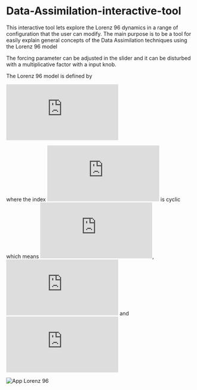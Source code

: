 # Data-Assimilation-interactive-tool
This interactive tool lets explore the Lorenz 96 dynamics in a range of configuration that the user can modify. The main purpose is to be a tool for easily explain general concepts of the Data Assimilation techniques using the Lorenz 96 model

The forcing parameter can be adjusted in the slider and it can be disturbed with a multiplicative factor with a input knob.

The Lorenz 96 model is defined by

![img](http://latex.codecogs.com/svg.latex?%5Cfrac%7Bdx_i%7D%7Bdt%7D%3D%28x_%7Bi%2B1%7D-x_%7Bi-2%7D%29x_%7Bi-1%7D-x_i%2BF)


where the index  ![img](http://latex.codecogs.com/svg.latex?i) is cyclic which means ![img](http://latex.codecogs.com/svg.latex?x_%7B-1%7D%3Dx_%7Bn-1%7D), ![img](http://latex.codecogs.com/svg.latex?x_%7B0%7D%3Dx_%7Bn%7D)   and   ![img](http://latex.codecogs.com/svg.latex?x_%7Bn%2B1%7D%3Dx_%7B1%7D)

![App Lorenz 96](https://github.com/ayarceb/Data-Assimilation-interactive-tool/blob/main/front.png)
